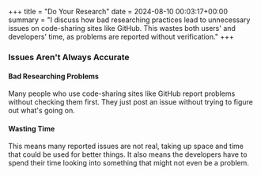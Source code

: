 +++
title = "Do Your Research"
date = 2024-08-10 00:03:17+00:00
summary = "I discuss how bad researching practices lead to unnecessary issues on code-sharing sites like GitHub. This wastes both users' and developers' time, as problems are reported without verification."
+++
### Issues Aren't Always Accurate

#### Bad Researching Problems

Many people who use code-sharing sites like GitHub report problems without checking them first. They just post an issue without trying to figure out what's going on.

#### Wasting Time

This means many reported issues are not real, taking up space and time that could be used for better things. It also means the developers have to spend their time looking into something that might not even be a problem.
